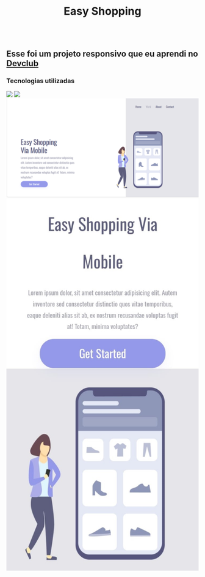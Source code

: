 <h1 align="center"> Easy Shopping </h1>
<br>
<br>
<h2> Esse foi um projeto responsivo que eu aprendi no <a href="https://rodolfomori.com.br/devclub">Devclub</a></h2>
<h3> Tecnologias utilizadas </h3>
<img src="https://img.shields.io/badge/HTML5-E34F26?style=for-the-badge&logo=html5&logoColor=white">
<img src="https://img.shields.io/badge/CSS3-1572B6?style=for-the-badge&logo=css3&logoColor=white">
<img src= "https://github.com/Julianaaraujo20/Easy-Shopping/blob/main/img/Tela.png?raw=true" >
<img wid src="https://github.com/Julianaaraujo20/Easy-Shopping/blob/main/img/Tela%20Celular.jpeg?raw=true">

